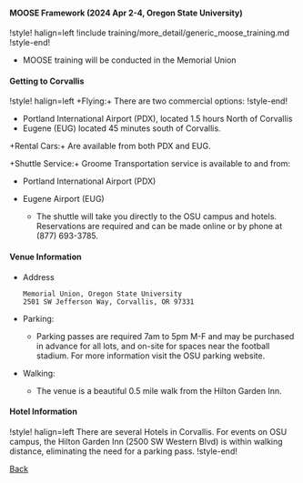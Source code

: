 #### MOOSE Framework (2024 Apr 2-4, Oregon State University)

!style! halign=left
!include training/more_detail/generic_moose_training.md
!style-end!

- MOOSE training will be conducted in the Memorial Union

#### Getting to Corvallis

!style! halign=left
+Flying:+ There are two commercial options:
!style-end!

- Portland International Airport (PDX), located 1.5 hours North of Corvallis
- Eugene (EUG) located 45 minutes south of Corvallis.

+Rental Cars:+ Are available from both PDX and EUG.

+Shuttle Service:+ Groome Transportation service is available to and from:

- Portland International Airport (PDX)
- Eugene Airport (EUG)

  - The shuttle will take you directly to the OSU campus and hotels. Reservations are required and
    can be made online or by phone at (877) 693-3785.

#### Venue Information

- Address

  ```pre
  Memorial Union, Oregon State University
  2501 SW Jefferson Way, Corvallis, OR 97331
  ```

- Parking:

  - Parking passes are required 7am to 5pm M-F and may be purchased in advance for all lots, and
    on-site for spaces near the football stadium. For more information visit the OSU parking
    website.

- Walking:

  - The venue is a beautiful 0.5 mile walk from the Hilton Garden Inn.

#### Hotel Information

!style! halign=left
There are several Hotels in Corvallis. For events on OSU campus, the Hilton Garden Inn (2500 SW
Western Blvd) is within walking distance, eliminating the need for a parking pass.
!style-end!

[Back](training/index.md)
